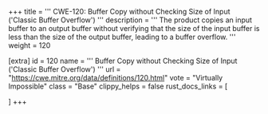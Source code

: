 +++
title = '''
CWE-120: Buffer Copy without Checking Size of Input ('Classic Buffer Overflow')
'''
description	= '''
The product copies an input buffer to an output buffer without verifying that the size of the input buffer is less than the size of the output buffer, leading to a buffer overflow.
'''
weight = 120

[extra]
id = 120
name = '''
Buffer Copy without Checking Size of Input ('Classic Buffer Overflow')
'''
url = "https://cwe.mitre.org/data/definitions/120.html"
vote = "Virtually Impossible"
class = "Base"
clippy_helps = false
rust_docs_links = [
	
]
+++
